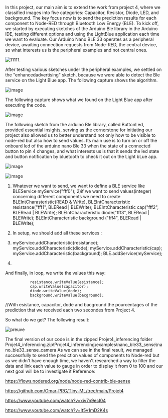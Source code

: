 
In this project, our main aim is to extend the work from project 4, where we classified images into five categories: Capacitor, Resistor, Diode, LED, and background. 
The key focus now is to send the prediction results for each component to Node-RED through Bluetooth Low Energy (BLE). To kick off, we started by executing sketches of the Arduino Ble library in the Arduino IDE, testing different options and using the LightBlue application each time we want to evaluate. Our Arduino Nano BLE 33 operates as a peripheral device, awaiting connection  requests from Node-RED, the central device, so what interests us is the peripheral examples and not central ones.


![11111](https://github.com/Omar-PRG/Tiny-ML/assets/93102956/78351f8c-6205-4503-88cc-f7e81ed47e02).


After testing various sketches under the peripheral examples, we settled on the "enhancedadvertising" sketch, because we were able to detect the Ble service on the Light Blue app. The following capture shows the algorithm.

![image](https://github.com/Omar-PRG/Tiny-ML/assets/93102956/2cebe833-a5f9-47a2-97ce-e40eae7d0e0d)

The following capture shows what we found on the Light Blue app after executing the code.

![image](https://github.com/Omar-PRG/Tiny-ML/assets/93102956/2e45b130-d2ed-4a2c-92ef-f1054df69a6c)

The following sketch from the arduino Ble library, called ButtonLed, provided essential insights, serving as the cornerstone for initiating our project also allowed us to better understand not only how to be visible to node-red but also how to send values. Its main use is to turn on or off the onboard led of the arduino nano Ble 33 when the state of a connected button to pin 4 changes, and what interests us is that it sends the led state and button notification by bluetooth to check it out on the Light bLue app.


![image](https://github.com/Omar-PRG/Tiny-ML/assets/93102956/d66a1e12-cc1d-4431-b216-07fdbddbb7df)




![image](https://github.com/Omar-PRG/Tiny-ML/assets/93102956/70ed5bec-9fbc-4e4f-bed6-d39a148ef367)


1) Whatever we want to send, we want to define a BLE service like BLEService myService("fff0");
2)if we want to send values(integer) concerning different components we need to create BLEIntCharasteristic(READ & Write), 
BLEIntCharacteristic resistance("fff1", BLERead | BLEWrite);
BLEIntCharacteristic cap("fff2", BLERead | BLEWrite);
BLEIntCharacteristic diode("fff3", BLERead | BLEWrite);
BLEIntCharacteristic background ("fff4", BLERead | BLEWrite);
3) In setup, we should add all these services :
4)   myService.addCharacteristic(resistance);
     myService.addCharacteristic(diode);
     myService.addCharacteristic(cap);
     myService.addCharacteristic(background);
     BLE.addService(myService);


5) 
And finally, in loop, we write the values this way:

               resistance.writeValue(esistance);
               cap.writeValue(capacitor);
               diode.writeValue(dode);
               background.writeValue(bacground);
   //With esistance, capacitor, dode and bacground the pourcentages of the prediction that we received each two secondes from Project 4.


So what do we get? The following result: 


![preuve](https://github.com/Omar-PRG/Tiny-ML/assets/93102956/ccec59bb-2ccb-40c4-8b30-1296159327d2)


The final version of our code is in the zipped Projet4_inferencing folder Projet4_inferencing.zip\Projet4_inferencing\examples\nano_ble33_sense\nano_ble33_sense_camera
As we can see in the final result, we managed successfully to send the prediction values of components to Node-red but as we didn't have enough time, we haven't researched a way to filter the data and link each value to gauge in order to display it from 0 to 100 and our next goal will be to investigate it 
Reference:

https://flows.nodered.org/node/node-red-contrib-ble-sense

https://github.com/Omar-PRG/Tiny-ML/tree/main/Projet4

https://www.youtube.com/watch?v=xiv7n9ecI04

https://www.youtube.com/watch?v=It5v1mD2K4s
